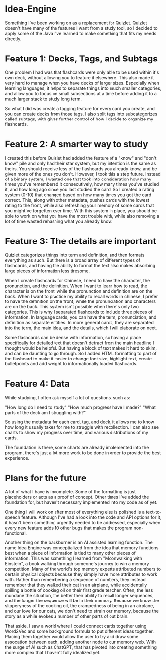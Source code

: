 # Idea-Engine

Something I've been working on as a replacement for Quizlet. Quizlet doesn't have many of the features I want from a study tool, so I decided to apply some of the Java I've learned to make something that fits my needs directly.


# Feature 1: Decks, Tags, and Subtags

One problem I had was that flashcards were only able to be used within it's own deck, without allowing you to feature it elsewhere. This also made it very hard to manage when you have decks of larger sizes. Especially when learning languages, it helps to separate things into much smaller categories, and allow you to focus on small subsections at a time before adding it to a much larger stack to study long term.

So what I did was create a tagging feature for every card you create, and you can create decks from those tags. I also split tags into subcategorizes called subtags, with gives further control of how I decide to organize my flashcards. 


# Feature 2: A smarter way to study

I created this before Quizlet had added the feature of a "know" and "don't know" pile and only had their star system, but my intention is the same as theirs. You should receive less of the flashcards you already know, and be given more of the ones you don't. However, I took this a step future. Instead of a binary system, I wanted one that took into consideration how many times you've remembered it consecutively, how many times you've studied it, and how long ago since you last studied the card. So I created a rating system (0-10) that changed based on how many times you got the card correct. This, along with other metadata, pushes cards with the lowest rating to the front, while also refreshing your memory of some cards that you might've forgetten over time. With this system in place, you should be able to work on what you have the most trouble with, while also removing a lot of time wasted rehashing what you already know. 


# Feature 3: The details are important

Quizlet categorizes things into term and definition, and then formats everything as such. But there is a broad array of different types of flashcards, and having the ability to format the text also makes absorbing large pieces of information less tiresome.

When I create flashcards for Chinese, I need to have the character, the pronunction, and the definition. When I want to learn how to read, the character is on the front, while the pronunction and definition are on the back. When I want to practice my ability to recall words in chinese, I prefer to have the definition on the front, while the pronunciation and characters are on the back. This system isn't possible when there's only two categories. This is why I separated flashcards to include three pieces of information. In language cards, you can have the term, pronunciation, and definition as separate entities. In more general cards, they are separated into the term, the main idea, and the details, which I will elaborate on next. 

Some flashcards can be dense with information, so having a place specifically for detailed text that doesn't detract from the main headline I thought would be helpful. But having a block of text makes it hard to skim, and can be daunting to go through. So I added HTML formatting to part of the flashcard to make it easier to change font size, highlight text, create bulletpoints and add weight to informationally loaded flashcards. 


# Feature 4: Data

While studying, I often ask myself a lot of questions, such as: 

"How long do I need to study"
"How much progress have I made?"
"What parts of the deck am I struggling with?"

So using the metadata for each card, tag, and deck, it allows me to know how long it usually takes for me to struggle with recollection. I can also see charts to show my progress over time, and various distributions of my cards. 

The foundation is there, some charts are already implemented into the program, there's just a lot more work to be done in order to provide the best experience. 


# Plans for the future

A lot of what I have is incomplete. Some of the formatting is just placeholders or acts as a proof of concept. Other times I've added the foundation for, but haven't necessary implemented into my code as of yet. 

One thing I will work on after most of everything else is polished is a text-to-speech feature. Although I've had a look into the code and API options for it, it hasn't been something urgently needed to be addressed, especially when every new feature adds 10 other bugs that makes the program non-functional. 

Another thing on the backburner is an AI assisted learning function. The name Idea Engine was conceptialized from the idea that memory functions best when a piece of information is tied to many other pieces of information. This was something I learned from "Moonwalking with Einstein", a book walking through someone's journey to win a memory competition. Many of the world's top memory experts attributed numbers to certain physical objects because they simply have more attributes to work with. Rather than remembering a sequence of numbers, they instead remember that they walked their cat in an airplane, while accidentally spilling a bottle of cooking oil on their first grade teacher. Often, the less mundane the situation, the better their ability to recall longer sequences, and the longer the sequence will be in their memory. Because we know the slipperyness of the cooking oil, the crampedness of being in an airplane, and our love for our cats, we don't need to strain our memory, because the story as a while evokes a number of other parts of out brain. 

That aside, I saw a world where I could connect cards together using Word2Vec and some background formula to put different ideas together. Placing them together would allow the user to try and draw some assocation between each, adding another node to our memory web. With the surge of AI such as ChatGPT, that has pivoted into creating something more complex that I haven't fully idealized yet. 
